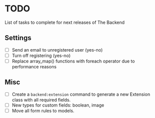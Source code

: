 # TODO
List of tasks to complete for next releases of The Backend

## Settings
- [ ] Send an email to unregistered user (yes-no)
- [ ] Turn off registering (yes-no)
- [ ] Replace array_map() functions with foreach operator due to performance reasons

## Misc
- [ ] Create a `backend:extension` command to generate a new Extension class with all required fields.
- [ ] New types for custom fields: boolean, image
- [ ] Move all form rules to models.
